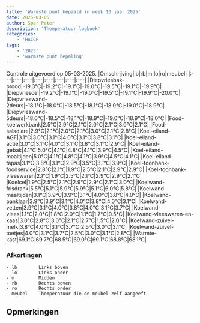 ```yaml
---
title: 'Warmste punt bepaald in week 10 jaar 2025'
date: 2025-03-05
author: Spar Pater
description: 'Themperatuur logboek'
categories:
    - 'HACCP'
tags:
    - '2025'
    - 'warmste punt bepaling'
---
```

Controle uitgevoerd op 05-03-2025.
|Omschrijving|lb|rb|m|lo|ro|meubel|
|:---|:---|:---|:---|:---|:---|:---|:---|
|Diepvriesbak-brood|-19.3°C|-19.2°C|-19.1°C|-19.0°C|-19.5°C|-19.1°C|-19.9°C|
|Diepvriescel|-19.2°C|-19.1°C|-19.0°C|-19.5°C|-19.1°C|-19.9°C|-20.0°C|
|Diepvrieswand-2deurs|-18.1°C|-18.0°C|-18.5°C|-18.1°C|-18.9°C|-19.0°C|-18.9°C|
|Diepvrieswand-5deurs|-18.0°C|-18.5°C|-18.1°C|-18.9°C|-19.0°C|-18.9°C|-18.0°C|
|Food-koelwerkbank|2.5°C|2.9°C|2.1°C|2.0°C|2.1°C|3.0°C|2.1°C|
|Food-saladiare|2.9°C|2.1°C|2.0°C|2.1°C|3.0°C|2.1°C|2.8°C|
|Koel-eiland-AGF|3.1°C|3.0°C|3.1°C|4.0°C|3.1°C|3.8°C|3.1°C|
|Koel-eiland-actie|3.0°C|3.1°C|4.0°C|3.1°C|3.8°C|3.1°C|2.9°C|
|Koel-eiland-gebak|4.1°C|5.0°C|4.1°C|4.8°C|4.1°C|3.9°C|4.5°C|
|Koel-eiland-maaltijden|5.0°C|4.1°C|4.8°C|4.1°C|3.9°C|4.5°C|4.1°C|
|Koel-eiland-tapas|3.1°C|3.8°C|3.1°C|2.9°C|3.5°C|3.1°C|3.9°C|
|Koel-toonbank-foodservice|2.8°C|2.1°C|1.9°C|2.5°C|2.1°C|2.9°C|2.9°C|
|Koel-toonbank-vleeswaren|2.1°C|1.9°C|2.5°C|2.1°C|2.9°C|2.9°C|2.1°C|
|Koelcel|1.9°C|2.5°C|2.1°C|2.9°C|2.9°C|2.1°C|3.0°C|
|Koelwand-frisdrank|5.5°C|5.1°C|5.9°C|5.9°C|5.1°C|6.0°C|5.8°C|
|Koelwand-maaltijden|3.1°C|3.9°C|3.9°C|3.1°C|4.0°C|3.8°C|4.0°C|
|Koelwand-panklaar|3.9°C|3.9°C|3.1°C|4.0°C|3.8°C|4.0°C|3.1°C|
|Koelwand-vetten|3.9°C|3.1°C|4.0°C|3.8°C|4.0°C|3.1°C|3.7°C|
|Koelwand-vlees|1.1°C|2.0°C|1.8°C|2.0°C|1.1°C|1.7°C|0.5°C|
|Koelwand-vleeswaren-en-kaas|3.0°C|2.8°C|3.0°C|2.1°C|2.7°C|1.5°C|2.0°C|
|Koelwand-zuivel-melk|3.8°C|4.0°C|3.1°C|3.7°C|2.5°C|3.0°C|3.1°C|
|Koelwand-zuivel-toetjes|4.0°C|3.1°C|3.7°C|2.5°C|3.0°C|3.1°C|2.8°C|
|Warmte-kast|69.1°C|69.7°C|68.5°C|69.0°C|69.1°C|68.8°C|68.1°C|

### Afkortingen
    - lb        Links boven
    - lo        Links onder
    - m         Midden
    - rb        Rechts boven
    - ro        Rechts onder
    - meubel    Themperatuur die de meubel zelf aangeeft

## Opmerkingen


